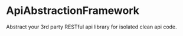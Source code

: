 # ApiAbstractionFramework
Abstract your 3rd party RESTful api library for isolated clean api code. 

